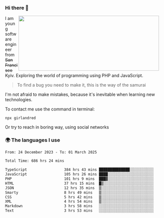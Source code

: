 ### Hi there 👋  

<img align='right' src="https://github-readme-stats.vercel.app/api?username=girlandred&count_private=true&show_icons=true&include_all_commits=true&hide_rank=true&hide_title=true&theme=buefy&card_width=300" width=460 height=180>


I am young software engineer from ~~San Francisco~~ Kyiv. Exploring the world of programming using PHP and JavaScript.


> To find a bug you need to make it, this is the way of the samurai



I'm not afraid to make mistakes, because it's inevitable when learning new technologies.

To contact me use the command in terminal:

```
npx girlandred
```

Or try to reach in boring way, using social networks


### 🌍 The languages I use

<!--START_SECTION:waka-->

```txt
From: 24 December 2023 - To: 01 March 2025

Total Time: 686 hrs 24 mins

TypeScript                 384 hrs 43 mins ██████████████░░░░░░░░░░░   56.04 %
JavaScript                 105 hrs 26 mins ████░░░░░░░░░░░░░░░░░░░░░   15.36 %
PHP                        101 hrs 9 mins  ███▓░░░░░░░░░░░░░░░░░░░░░   14.73 %
HTML                       37 hrs 15 mins  █▒░░░░░░░░░░░░░░░░░░░░░░░   05.43 %
JSON                       12 hrs 35 mins  ▒░░░░░░░░░░░░░░░░░░░░░░░░   01.84 %
Smarty                     8 hrs 49 mins   ▒░░░░░░░░░░░░░░░░░░░░░░░░   01.29 %
CSS                        5 hrs 42 mins   ▒░░░░░░░░░░░░░░░░░░░░░░░░   00.83 %
XML                        4 hrs 54 mins   ▒░░░░░░░░░░░░░░░░░░░░░░░░   00.72 %
Markdown                   3 hrs 58 mins   ░░░░░░░░░░░░░░░░░░░░░░░░░   00.58 %
Text                       3 hrs 53 mins   ░░░░░░░░░░░░░░░░░░░░░░░░░   00.57 %
```

<!--END_SECTION:waka-->

